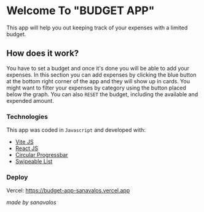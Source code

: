 # Welcome To "BUDGET APP" 
This app will help you out keeping track of your expenses with a limited budget.

## How does it work?
You have to set a budget and once it's done you will be able to add your expenses.
In this section you can add expenses by clicking the blue button at the bottom right corner of the app and they will show up in cards.
You might want to filter your expenses by category using the button placed below the graph.
You can also ```RESET``` the budget, including the available and expended amount.


### Technologies
This app was coded in `Javascript` and developed with:
- [Vite JS](https://vitejs.dev)
- [React JS](https://reactjs.org)
- [Circular Progressbar](https://www.kevinqi.com/react-circular-progressbar/)
- [Swipeable List](https://github.com/marekrozmus/react-swipeable-list)

### Deploy
Vercel: https://budget-app-sanavalos.vercel.app

_made by sanavalos_
